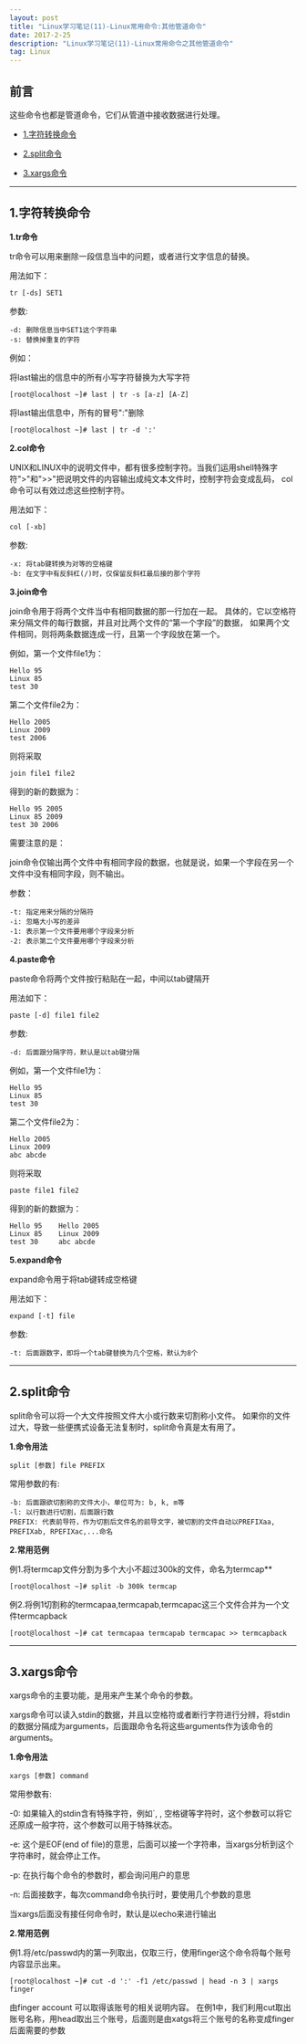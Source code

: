 ```yaml
---
layout: post
title: "Linux学习笔记(11)-Linux常用命令:其他管道命令"
date: 2017-2-25 
description: "Linux学习笔记(11)-Linux常用命令之其他管道命令"
tag: Linux
---   
```




## 前言


这些命令也都是管道命令，它们从管道中接收数据进行处理。

* [1.字符转换命令](#1)

* [2.split命令](#2)

* [3.xargs命令](#3)



****


<h2 id="1">1.字符转换命令 </h2>


**1.tr命令**

tr命令可以用来删除一段信息当中的问题，或者进行文字信息的替换。

用法如下：

    tr [-ds] SET1

参数:

    -d: 删除信息当中SET1这个字符串
    -s: 替换掉重复的字符 

例如：

将last输出的信息中的所有小写字符替换为大写字符

    [root@localhost ~]# last | tr -s [a-z] [A-Z]

将last输出信息中，所有的冒号":"删除

    [root@localhost ~]# last | tr -d ':'


**2.col命令**

UNIX和LINUX中的说明文件中，都有很多控制字符。当我们运用shell特殊字符">"和">>"把说明文件的内容输出成纯文本文件时，控制字符会变成乱码，
col命令可以有效过虑这些控制字符。

用法如下：

    col [-xb]

参数:

    -x: 将tab键转换为对等的空格键
    -b: 在文字中有反斜杠(/)时，仅保留反斜杠最后接的那个字符

**3.join命令**

join命令用于将两个文件当中有相同数据的那一行加在一起。
具体的，它以空格符来分隔文件的每行数据，并且对比两个文件的“第一个字段”的数据，
如果两个文件相同，则将两条数据连成一行，且第一个字段放在第一个。

例如，第一个文件file1为：

    Hello 95 
    Linux 85 
    test 30

第二个文件file2为：

    Hello 2005 
    Linux 2009 
    test 2006

则将采取

    join file1 file2

得到的新的数据为：

    Hello 95 2005
    Linux 85 2009
    test 30 2006

需要注意的是：

join命令仅输出两个文件中有相同字段的数据，也就是说，如果一个字段在另一个文件中没有相同字段，则不输出。

参数：

    -t: 指定用来分隔的分隔符
    -i: 忽略大小写的差异
    -1: 表示第一个文件要用哪个字段来分析
    -2: 表示第二个文件要用哪个字段来分析


**4.paste命令**

paste命令将两个文件按行粘贴在一起，中间以tab键隔开

用法如下：

    paste [-d] file1 file2

参数:

    -d: 后面跟分隔字符，默认是以tab键分隔 

例如，第一个文件file1为：

    Hello 95 
    Linux 85 
    test 30

第二个文件file2为：

    Hello 2005 
    Linux 2009 
    abc abcde

则将采取

    paste file1 file2

得到的新的数据为：

    Hello 95    Hello 2005 
    Linux 85    Linux 2009 
    test 30     abc abcde



**5.expand命令**

expand命令用于将tab键转成空格键

用法如下：

    expand [-t] file

参数:

    -t: 后面跟数字，即将一个tab键替换为几个空格，默认为8个


****

<h2 id="2">2.split命令 </h2>


split命令可以将一个大文件按照文件大小或行数来切割称小文件。
如果你的文件过大，导致一些便携式设备无法复制时，split命令真是太有用了。


**1.命令用法**

    split [参数] file PREFIX

常用参数的有:

    -b: 后面跟欲切割称的文件大小，单位可为: b, k, m等
    -l: 以行数进行切割，后面跟行数
    PREFIX: 代表前导符，作为切割后文件名的前导文字，被切割的文件自动以PREFIXaa, PREFIXab, RPEFIXac,...命名


**2.常用范例**

例1.将termcap文件分割为多个大小不超过300k的文件，命名为termcap**

    [root@localhost ~]# split -b 300k termcap


例2.将例1切割称的termcapaa,termcapab,termcapac这三个文件合并为一个文件termcapback

    [root@localhost ~]# cat termcapaa termcapab termcapac >> termcapback



****



<h2 id="3">3.xargs命令 </h2>

xargs命令的主要功能，是用来产生某个命令的参数。

xargs命令可以读入stdin的数据，并且以空格符或者断行字符进行分辨，将stdin的数据分隔成为arguments，后面跟命令名将这些arguments作为该命令的arguments。


**1.命令用法**

    xargs [参数] command

常用参数有:

  -0: 如果输入的stdin含有特殊字符，例如`, \, 空格键等字符时，这个参数可以将它还原成一般字符，这个参数可以用于特殊状态。

  -e: 这个是EOF(end of file)的意思，后面可以接一个字符串，当xargs分析到这个字符串时，就会停止工作。

  -p: 在执行每个命令的参数时，都会询问用户的意思

  -n: 后面接数字，每次command命令执行时，要使用几个参数的意思

当xargs后面没有接任何命令时，默认是以echo来进行输出

**2.常用范例**

例1.将/etc/passwd内的第一列取出，仅取三行，使用finger这个命令将每个账号内容显示出来。

    [root@localhost ~]# cut -d ':' -f1 /etc/passwd | head -n 3 | xargs finger
    
由finger account 可以取得该账号的相关说明内容。
在例1中，我们利用cut取出账号名称，用head取出三个账号，后面则是由xatgs将三个账号的名称变成finger后面需要的参数

